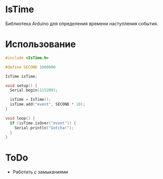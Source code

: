 # IsTime

Библиотека Arduino для определения времени наступления события.

# Использование

```c++
#include <IsTime.h>

#define SECOND 1000000

IsTime isTime;

void setup() {
  Serial.begin(115200);

  isTime = IsTime();
  isTime.add("event", SECOND * 10);
}

void loop() {
  if (isTime.isOver("event")) {
    Serial.println("Gotcha!");
  }
}
```

# ToDo
- Работать с замыканиями
